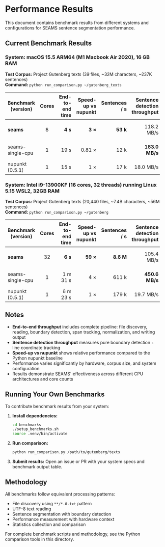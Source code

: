 # Performance Results

This document contains benchmark results from different systems and configurations for SEAMS sentence segmentation performance.

## Current Benchmark Results

### System: macOS 15.5 ARM64 (M1 Macbook Air 2020), 16 GB RAM
**Test Corpus:** Project Gutenberg texts (39 files, ~32M characters, ~237K sentences)  
**Command:** `python run_comparison.py ~/gutenberg_texts`

| Benchmark (version) | Cores | End-to-end time | Speed-up vs nupunkt | Sentences / s | Sentence detection throughput | Total e2e throughput | Note |
|---------------------|:----:|---------------:|--------------------:|--------------:|-----------------------------:|--------------------:|------|
| **seams** | 8 | **4 s** | **3 ×** | **53 k** | 118.2 MB/s | **8.0 MB/s** | line offsets included |
| seams-single-cpu | 1 | 19 s | 0.81 × | 12 k | **163.0 MB/s** | 2.6 MB/s | single-CPU baseline |
| nupunkt (0.5.1) | 1 | 15 s | 1 × | 17 k | 18.0 MB/s | 2.0 MB/s | pure-Python |

### System: Intel i9-13900KF (16 cores, 32 threads) running Linux 5.15 WSL2, 32GB RAM
**Test Corpus:** Project Gutenberg texts (20,440 files, ~7.4B characters, ~56M sentences)  
**Command:** `python run_comparison.py ~/gutenberg`

| Benchmark (version) | Cores | End-to-end time | Speed-up vs nupunkt | Sentences / s | Sentence detection throughput | Total e2e throughput | Note |
|---------------------|:----:|---------------:|--------------------:|--------------:|-----------------------------:|--------------------:|------|
| **seams** | 32 | **6 s** | **59 ×** | **8.6 M** | 105.4 MB/s | **1176.2 MB/s** | line offsets included |
| seams-single-cpu | 1 | 1 m 31 s | 4 × | 611 k | **450.6 MB/s** | 90.4 MB/s | single-CPU baseline |
| nupunkt (0.5.1) | 1 | 6 m 23 s | 1 × | 179 k | 19.7 MB/s | 19.3 MB/s | pure-Python |

## Notes

- **End-to-end throughput** includes complete pipeline: file discovery, reading, boundary detection, span tracking, normalization, and writing output
- **Sentence detection throughput** measures pure boundary detection + line coordinate tracking
- **Speed-up vs nupunkt** shows relative performance compared to the Python nupunkt baseline
- Performance varies significantly by hardware, corpus size, and system configuration
- Results demonstrate SEAMS' effectiveness across different CPU architectures and core counts

## Running Your Own Benchmarks

To contribute benchmark results from your system:

1. **Install dependencies:**
   ```bash
   cd benchmarks
   ./setup_benchmarks.sh
   source .venv/bin/activate
   ```

2. **Run comparison:**
   ```bash
   python run_comparison.py /path/to/gutenberg/texts
   ```

3. **Submit results:** Open an issue or PR with your system specs and benchmark output table.

## Methodology

All benchmarks follow equivalent processing patterns:
- File discovery using `**/*-0.txt` pattern  
- UTF-8 text reading
- Sentence segmentation with boundary detection
- Performance measurement with hardware context
- Statistics collection and comparison

For complete benchmark scripts and methodology, see the Python comparison tools in this directory.